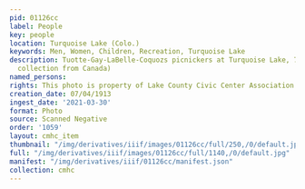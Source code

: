 ```yaml
---
pid: 01126cc
label: People
key: people
location: Turquoise Lake (Colo.)
keywords: Men, Women, Children, Recreation, Turquoise Lake
description: Tuotte-Gay-LaBelle-Coquozs picnickers at Turquoise Lake, 7/4/1913 (Prince
  collection from Canada)
named_persons: 
rights: This photo is property of Lake County Civic Center Association.
creation_date: 07/04/1913
ingest_date: '2021-03-30'
format: Photo
source: Scanned Negative
order: '1059'
layout: cmhc_item
thumbnail: "/img/derivatives/iiif/images/01126cc/full/250,/0/default.jpg"
full: "/img/derivatives/iiif/images/01126cc/full/1140,/0/default.jpg"
manifest: "/img/derivatives/iiif/01126cc/manifest.json"
collection: cmhc
---
```

